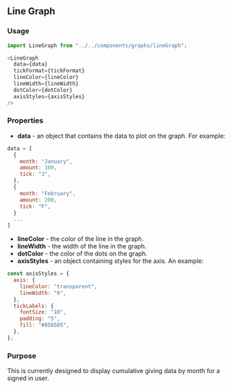 ## Line Graph

### Usage

```js
import LineGraph from "../../components/graphs/lineGraph";

<LineGraph
  data={data}
  tickFormat={tickFormat}
  lineColor={lineColor}
  lineWidth={lineWidth}
  dotColor={dotColor}
  axisStyles={axisStyles}
/>
```

### Properties

* **data** - an object that contains the data to plot on the graph. For example:

```js
data = [
  {
    month: "January",
    amount: 100,
    tick: "J",
  },
  {
    month: "February",
    amount: 200,
    tick: "F",
  }
  ...
]
```

* **lineColor** - the color of the line in the graph.
* **lineWidth** - the width of the line in the graph.
* **dotColor** - the color of the dots on the graph.
* **axisStyles** - an object containing styles for the axis. An example:

```js
const axisStyles = {
  axis: {
    lineColor: "transparent",
    lineWidth: "0",
  },
  tickLabels: {
    fontSize: "10",
    padding: "5",
    fill: "#858585",
  },
};
```

### Purpose

This is currently designed to display cumulative giving data by month for a signed in user.